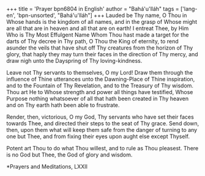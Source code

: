+++
title = 'Prayer bpn6804 in English'
author = "Bahá'u'lláh"
tags = ['lang-en', 'bpn-unsorted', "Bahá'u'lláh"]
+++
Lauded be Thy name, O Thou in Whose hands is the kingdom of all names, and in the grasp of Whose might are all that are in heaven and all that are on earth! I entreat Thee, by Him Who is Thy Most Effulgent Name Whom Thou hast made a target for the darts of Thy decree in Thy path, O Thou the King of eternity, to rend asunder the veils that have shut off Thy creatures from the horizon of Thy glory, that haply they may turn their faces in the direction of Thy mercy, and draw nigh unto the Dayspring of Thy loving-kindness.

Leave not Thy servants to themselves, O my Lord! Draw them through the influence of Thine utterances unto the Dawning-Place of Thine inspiration, and to the Fountain of Thy Revelation, and to the Treasury of Thy wisdom. Thou art He to Whose strength and power all things have testified, Whose Purpose nothing whatsoever of all that hath been created in Thy heaven and on Thy earth hath been able to frustrate.

Render, then, victorious, O my God, Thy servants who have set their faces towards Thee, and directed their steps to the seat of Thy grace. Send down, then, upon them what will keep them safe from the danger of turning to any one but Thee, and from fixing their eyes upon aught else except Thyself.

Potent art Thou to do what Thou willest, and to rule as Thou pleasest. There is no God but Thee, the God of glory and wisdom.


*Prayers and Meditations, LXXII
